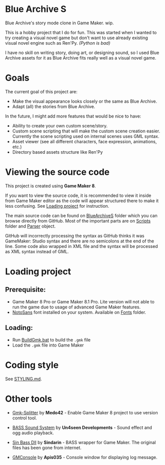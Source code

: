 # Blue Archive S

Blue Archive's story mode clone in Game Maker. wip.

This is a hobby project that I do for fun. This was started when I wanted to try creating a visual novel game but don't want to use already existing visual novel engine such as Ren'Py. *(Python is bad)*

I have no skill on writing story, doing art, or designing sound, so I used Blue Archive assets for it as Blue Archive fits really well as a visual novel game.

# Goals

The current goal of this project are:
- Make the visual appearance looks closely or the same as Blue Archive.
- Adapt (all) the stories from Blue Archive.

In the future, I might add more features that would be nice to have:
- Ability to create your own custom scene/story.
- Custom scene scripting that will make the custom scene creation easier. Currently the scene scripting used on internal scenes uses GML syntax.
- Asset viewer (see all different characters, face expression, animations, etc.)
- Directory based assets structure like Ren'Py

# Viewing the source code

This project is created using **Game Maker 8**.

If you want to view the source code, it is recommended to view it inside from Game Maker editor as the code will appear structured there to make it less confusing. See [Loading project](#loading-project) for instruction.

The main source code can be found on [BlueArchiveS](src/BlueArchiveS/) folder which you can browse directly from GitHub. Most of the important parts are on [Scripts](src/BlueArchiveS/Scripts/) folder and [Parser](src/BlueArchiveS/Objects/Parser.events/) object.

GitHub will incorrectly processing the syntax as GitHub thinks it was GameMaker: Studio syntax and there are no semicolons at the end of the line. Some code also wrapped in XML file and the syntax will be processed as XML syntax instead of GML.

# Loading project

## Prerequisite:

- Game Maker 8 Pro or Game Maker 8.1 Pro. Lite version will not able to run the game due to usage of advanced Game Maker features.
- [NotoSans](https://fonts.google.com/noto/specimen/Noto+Sans) font installed on your system. Available on [Fonts](src/Fonts/) folder.

## Loading:

- Run [BuildGmk.bat](src/BuildGmk.bat) to build the `.gmk` file
- Load the `.gmk` file into Game Maker

# Coding style

See [STYLING.md](STYLING.md).

# Other tools

- [Gmk-Splitter](https://github.com/Medo42/Gmk-Splitter) by **Medo42** - Enable Game Maker 8 project to use version control tool.

- [BASS Sound System](https://www.un4seen.com/) by **Un4seen Developments** - Sound effect and ogg audio playback.

- [Sin Bass Dll](https://web.archive.org/web/20110921141909/http://gmc.yoyogames.com/index.php?showtopic=460201) by **Sindarin** - BASS wrapper for Game Maker. The original files has been gone from internet.

- [GMConsole](https://github.com/Apis035/GMConsole) by **Apis035** - Console window for displaying log message.